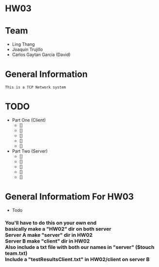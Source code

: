 # HW03 

# Team 
* Ling Thang 
* Joaquin Trujillo 
* Carlos Gaytan Garcia (David)

# General Information 
    This is a TCP Network system 

# TODO 
* Part One (Client)
    - [] 
    - []
    - []
    - []
    - []
* Part Two (Server)
    - []
    - []
    - []
    - []
    - []
# General Informatiom For HW03 
* Todo
<html>
    <h3>
    You'll have to do this on your own end <br/>
    basically make a "HW02" dir on both server <br/>
    Server A make "server" dir in HW02 <br/>
    Server B make "client" dir in HW02 <br/>
    Also include a txt file with both our names in "server" ($touch team.txt) <br/>
    Include a "testResultsClient.txt" in HW02/client on server B <br/>
    </h3>    
</html>
